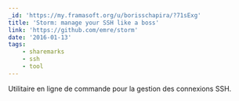 ```yaml
---
_id: 'https://my.framasoft.org/u/borisschapira/?71sExg'
title: 'Storm: manage your SSH like a boss'
link: 'https://github.com/emre/storm'
date: '2016-01-13'
tags:
    - sharemarks
    - ssh
    - tool
---
```


<div class="markdown"><p>Utilitaire en ligne de commande pour la gestion des connexions SSH.
</p></div>
